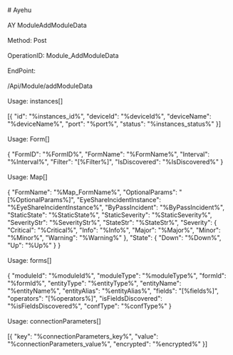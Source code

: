 <br>#     Ayehu</br>
<br>AY ModuleAddModuleData</br>
<br>Method: Post</br>
<br>OperationID: Module_AddModuleData</br>
<br>EndPoint:</br>
<br>/Api/Module/addModuleData</br>
<br>Usage: instances[]</br>
<br>[{
  "id": "%instances_id%",
  "deviceId": "%deviceId%",
  "deviceName": "%deviceName%",
  "port": "%port%",
  "status": "%instances_status%"
}]</br>
<br>Usage: Form[]</br>
<br>{
  "FormID": "%FormID%",
  "FormName": "%FormName%",
  "Interval": "%Interval%",
  "Filter": "[%Filter%]",
  "IsDiscovered": "%IsDiscovered%"
}</br>
<br>Usage: Map[]</br>
<br>{
  "FormName": "%Map_FormName%",
  "OptionalParams": "[%OptionalParams%]",
  "EyeShareIncidentInstance": "%EyeShareIncidentInstance%",
  "ByPassIncident": "%ByPassIncident%",
  "StaticState": "%StaticState%",
  "StaticSeverity": "%StaticSeverity%",
  "SeverityStr": "%SeverityStr%",
  "StateStr": "%StateStr%",
  "Severity": {
    "Critical": "%Critical%",
    "Info": "%Info%",
    "Major": "%Major%",
    "Minor": "%Minor%",
    "Warning": "%Warning%"
  },
  "State": {
    "Down": "%Down%",
    "Up": "%Up%"
  }
}</br>
<br>Usage: forms[]</br>
<br>{
  "moduleId": "%moduleId%",
  "moduleType": "%moduleType%",
  "formId": "%formId%",
  "entityType": "%entityType%",
  "entityName": "%entityName%",
  "entityAlias": "%entityAlias%",
  "fields": "[%fields%]",
  "operators": "[%operators%]",
  "isFieldsDiscovered": "%isFieldsDiscovered%",
  "confType": "%confType%"
}</br>
<br>Usage: connectionParameters[]</br>
<br>[{
  "key": "%connectionParameters_key%",
  "value": "%connectionParameters_value%",
  "encrypted": "%encrypted%"
}]</br>

